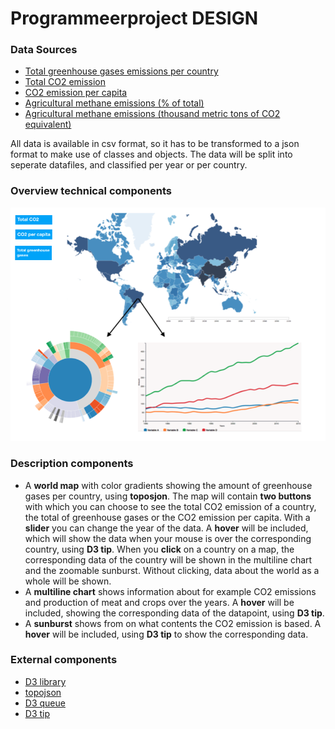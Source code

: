 # Programmeerproject DESIGN

### Data Sources
- [Total greenhouse gases emissions per country](https://data.worldbank.org/indicator/EN.ATM.GHGT.KT.CE)
- [Total CO2 emission](https://data.worldbank.org/indicator/EN.ATM.CO2E.KT?end=2014&start=1960&view=chart)
- [CO2 emission per capita](https://data.worldbank.org/indicator/EN.ATM.CO2E.PC?view=chart)
- [Agricultural methane emissions (% of total)](https://data.worldbank.org/indicator/EN.ATM.METH.AG.ZS?view=chart)
- [Agricultural methane emissions (thousand metric tons of CO2 equivalent)](https://data.worldbank.org/indicator/EN.ATM.METH.AG.KT.CE?view=chart)

All data is available in csv format, so it has to be transformed to a json format to make use of classes and objects. The data will be split into seperate datafiles, and classified per year or per country.

### Overview technical components
![Sketch.png](https://github.com/11096187/programmeerproject/blob/master/doc/Sketch.png)

### Description components
- A **world map** with color gradients showing the amount of greenhouse gases per country, using **toposjon**. The map will contain **two buttons** with which you can choose to see the total CO2 emission of a country, the total of greenhouse gases or the CO2 emission per capita. With a **slider** you can change the year of the data. A **hover** will be included, which will show the data when your mouse is over the corresponding country, using **D3 tip**. When you **click** on a country on a map, the corresponding data of the country will be shown in the multiline chart and the zoomable sunburst. Without clicking, data about the world as a whole will be shown.
- A **multiline chart** shows information about for example CO2 emissions and production of meat and crops over the years. A **hover** will be included, showing the corresponding data of the datapoint, using **D3 tip**.
- A **sunburst** shows from on what contents the CO2 emission is based. A **hover** will be included, using **D3 tip** to show the corresponding data.

### External components
- [D3 library](https://d3js.org/d3.v4.min.js)
- [topojson](https://d3js.org/topojson.v1.min.js)
- [D3 queue](https://d3js.org/queue.v1.min.js)
- [D3 tip](https://labratrevenge.com/d3-tip/javascripts/d3.tip.v0.6.3.js)
